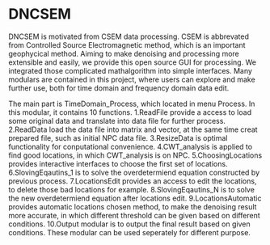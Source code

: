 # DNCSEM
DNCSEM is motivated from CSEM data processing. CSEM is abbrevated from Controlled Source Electromagnetic method, which is an important geophycical method.
Aiming to make denoising and processing more extensible and easily, we provide this open source GUI for processing. We integrated those complicated mathalgorithm into simple interfaces.
Many modulars are contained in this project, where users can explore and make further use, both for time domain and frequency domain data edit.

The main part is TimeDomain_Process, which located in menu Process. In this modular, it contains 10 functions. 
1.ReadFile provide a access to load some original data and translate into data file for further process.
2.ReadData load the data file into matrix and vector, at the same time creat prepared file, such as initial NPC data file. 
3.ResizeData is optimal functionality for conputational convenience.
4.CWT_analysis is applied to find good locations, in which CWT_analysis is on NPC. 
5.ChoosingLocations provides interactive interfaces to choose the first set of locations.
6.SlovingEqautins_1 is to solve the overdetermiend equation constructed by previous process. 
7.LocationsEdit provides an access to edit the locations, to delete those bad locations for example.
8.SlovingEqautins_N is to solve the new overdetermiend equation after locations edit.
9.LocationsAutomatic provides automatic locations chosen method, to make the denoising result more accurate, in which different threshold can be given based on different conditions.
10.Output modular is to output the final result based on given conditions.
These modular can be used seperately for different purpose.
